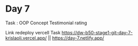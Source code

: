 # Day 7

Task : OOP Concept Testimonial rating

Link redeploy vercell Task  https://dw-b50-stage1-git-day-7-krislaoli.vercel.app/  ||   https://day-7.netlify.app/
